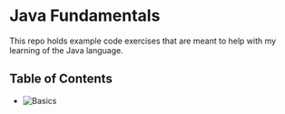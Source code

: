 # Java Fundamentals
This repo holds example code exercises that are meant to help with my learning of the Java language.

## Table of Contents
- ![Basics](./labs/basics)